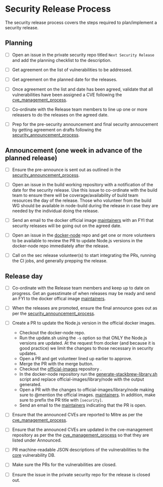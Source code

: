 # Security Release Process

The security release process covers the steps required to plan/implement
a security release.


## Planning

- [ ] Open an issue in the private security repo titled `Next Security Release`
  and add the planning checklist to the description.

- [ ] Get agreement on the list of vulnerabilities to be addressed.

- [ ] Get agreement on the planned date for the releases.

- [ ] Once agreement on the list and date has been agreed, validate that all
  vulnerabilities have been assigned a CVE following the
  [cve_management_process](https://github.com/nodejs/security-wg/blob/master/processes/cve_management_process.md).

- [ ] Co-ordinate with the Release team members to line up one or more releasers
  to do the releases on the agreed date.

- [ ] Prep for the pre-security announcement and final security annoucement by
  getting agreement on drafts following the
  [security_announcement_process](https://github.com/nodejs/security-wg/blob/master/processes/security_annoucement_process.md). 

## Announcement (one week in advance of the planned release)

- [ ] Ensure the pre-announce is sent out as outlined in the
  [security_announcement_process](https://github.com/nodejs/security-wg/blob/master/processes/security_annoucement_process.md). 

- [ ] Open an issue in the build working repository with a notification of the
  date for the security release.  Use this issue to co-ordinate with the build
  team to ensure there will be coverage/availability of build team resources the
  day of the release. Those who volunteer from the build WG should be available
  in node-build during the release in case they are needed by the individual
  doing the release.

- [ ] Send an email to the docker official image
  [maintainers](https://github.com/docker-library/official-images/blob/master/MAINTAINERS)
  with an FYI that security releases will be going out on the agreed date.

- [ ] Open an issue in the [docker-node](https://github.com/nodejs/docker-node)
  repo and get one or more volunteers to be available to review the PR to update
  Node.js versions in the docker-node repo immediately after the release.

- [ ] Call on the sec release volunteer(s) to start integrating the PRs, running
  the CI jobs, and generally prepping the release.

## Release day

- [ ] Co-ordinate with the Release team members and keep up to date on progress.
  Get an guesstimate of when releases may be ready and send an FYI to the docker
  offical image
  [maintainers](https://github.com/docker-library/official-images/blob/master/MAINTAINERS).

- [ ] When the releases are promoted, ensure the final announce goes out as per
  the
  [security_announcement_process](https://github.com/nodejs/security-wg/blob/master/processes/security_annoucement_process.md). 

- [ ] Create a PR to update the Node.js version in the official docker images.  
  * Checkout the docker-node repo.
  * Run the update.sh using the `-s` option so that ONLY the Node.js
    versions are updated. At the request from docker (and because
    it is good practice) we limit the changes to those necessary in
    security updates.
  * Open a PR and get volunteer lined up earlier to approve.
  * Merge the PR with the merge button.
  * Checkout the [official-images](https://github.com/docker-library/official-images)
    repository .
  * In the docker-node repository run the
    [generate-stackbrew-library.sh]( https://github.com/nodejs/docker-node/blob/master/generate-stackbrew-library.sh)
    script and replace official-images/library/node with the output generated.
  * Open a PR with the changes to official-images/library/node making sure to 
    @mention the official images.
    [maintainers](https://github.com/docker-library/official-images/blob/master/MAINTAINERS).
    In addition, make sure to prefix the PR title with `[security]`.
  * Send an email to the
    [maintainers](https://github.com/docker-library/official-images/blob/master/MAINTAINERS)
    indicating that the PR is open.

- [ ] Ensure that the announced CVEs are reported to Mitre as per the
  [cve_management_process](https://github.com/nodejs/security-wg/blob/master/processes/cve_management_process.md).

- [ ] Ensure that the announced CVEs are updated in the cve-management
  repository as per the the
  [cve_management_process](https://github.com/nodejs/security-wg/blob/master/processes/cve_management_process.md)
  so that they are listed under Announced.

- [ ] PR machine-readable JSON descriptions of the vulnerabilities to the
  [core](https://github.com/nodejs/security-wg/tree/master/vuln/core)
  vulnerability DB.

- [ ] Make sure the PRs for the vulnerabilities are closed.

- [ ] Ensure the issue in the private security repo for the release is closed
  out.
